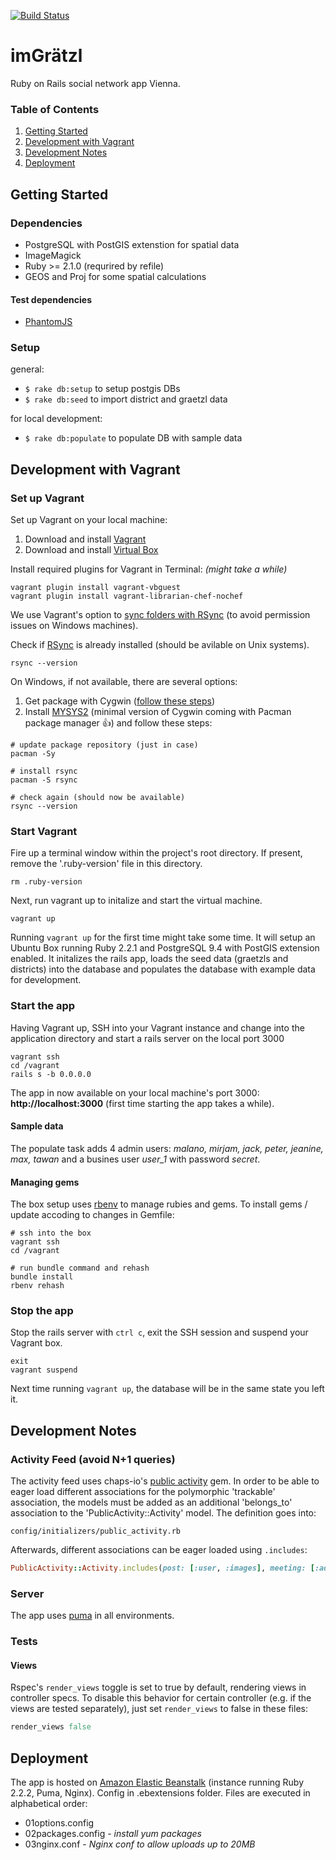 [![Build Status](https://travis-ci.org/klappradla/im_graetzl.svg?branch=master)](https://travis-ci.org/klappradla/im_graetzl)
# imGrätzl

Ruby on Rails social network app Vienna.

### Table of Contents
1. [Getting Started](#getting-started)
2. [Development with Vagrant](#development-with-vagrant)
3. [Development Notes](#development-notes)
3. [Deployment](#deployment)


## Getting Started

### Dependencies

* PostgreSQL with PostGIS extenstion for spatial data
* ImageMagick
* Ruby >= 2.1.0 (requrired by refile)
* GEOS and Proj for some spatial calculations


#### Test dependencies

* [PhantomJS](http://phantomjs.org/)


### Setup

general:

* `$ rake db:setup` to setup postgis DBs
* `$ rake db:seed` to import district and graetzl data

for local development:

* `$ rake db:populate` to populate DB with sample data

## Development with Vagrant

### Set up Vagrant

Set up Vagrant on your local machine:

1. Download and install [Vagrant](http://www.vagrantup.com/downloads.html)
2. Download and install [Virtual Box](https://www.virtualbox.org/wiki/Downloads)


Install required plugins for Vagrant in Terminal: *(might take a while)*

```
vagrant plugin install vagrant-vbguest
vagrant plugin install vagrant-librarian-chef-nochef
```

We use Vagrant's option to [sync folders with RSync](https://docs.vagrantup.com/v2/synced-folders/rsync.html) (to avoid permission issues on Windows machines).

Check if [RSync](https://rsync.samba.org/) is already installed (should be avilable on Unix systems).

```
rsync --version
```
On Windows, if not available, there are several options:

1. Get package with Cygwin ([follow these steps](http://terokarvinen.com/rsync_from_windows.html#install_cygwin_with_rsync))
2. Install [MYSYS2](http://sourceforge.net/projects/msys2/) (minimal version of Cygwin coming with Pacman package manager 👍) and follow these steps:

  ```
  # update package repository (just in case)
  pacman -Sy

  # install rsync
  pacman -S rsync

  # check again (should now be available)
  rsync --version
  ```


### Start Vagrant

Fire up a terminal window within the project's root directory.
If present, remove the '.ruby-version' file in this directory.

```
rm .ruby-version
```

Next, run vagrant up to initalize and start the virtual machine.

```
vagrant up
```

Running `vagrant up` for the first time might take some time. It will setup an Ubuntu Box running Ruby 2.2.1 and PostgreSQL 9.4 with PostGIS extension enabled. It initalizes the rails app, loads the seed data (graetzls and districts) into the database and populates the database with example data for development.


### Start the app

Having Vagrant up, SSH into your Vagrant instance and change into the application directory and start a rails server on the local port 3000

```
vagrant ssh
cd /vagrant
rails s -b 0.0.0.0
```

The app in now available on your local machine's port 3000: **http://localhost:3000** (first time starting the app takes a while).

#### Sample data

The populate task adds 4 admin users: *malano, mirjam, jack, peter, jeanine, max, tawan* and a busines user *user_1* with password *secret*.

#### Managing gems

The box setup uses [rbenv](https://github.com/sstephenson/rbenv) to manage rubies and gems. To install gems / update accoding to changes in Gemfile:

```
# ssh into the box
vagrant ssh
cd /vagrant

# run bundle command and rehash
bundle install
rbenv rehash
```


### Stop the app
Stop the rails server with `ctrl c`, exit the SSH session and suspend your Vagrant box.

```
exit
vagrant suspend
```

Next time running `vagrant up`, the database will be in the same state you left it.

## Development Notes

### Activity Feed (avoid N+1 queries)

The activity feed uses chaps-io's [public activity](https://github.com/chaps-io/public_activity) gem. In order to be able to eager load different associations for the polymorphic 'trackable' association, the models must be added as an additional 'belongs_to' association to the 'PublicActivity::Activity' model. The definition goes into:

`config/initializers/public_activity.rb`

Afterwards, different associations can be eager loaded using `.includes`:

```ruby
PublicActivity::Activity.includes(post: [:user, :images], meeting: [:address])
```


### Server
The app uses [puma](https://github.com/puma/puma) in all environments.


### Tests

#### Views

Rspec's `render_views` toggle is set to true by default, rendering views in controller specs. To disable this behavior for certain controller (e.g. if the views are tested separately), just set `render_views` to false in these files:
```ruby
render_views false
```


## Deployment

The app is hosted on [Amazon Elastic Beanstalk](http://aws.amazon.com/elasticbeanstalk/) (instance running Ruby 2.2.2, Puma, Nginx). Config in .ebextensions folder. Files are executed in alphabetical order:

* 01options.config
* 02packages.config - *install yum packages*
* 03nginx.conf - *Nginx conf to allow uploads up to 20MB*
